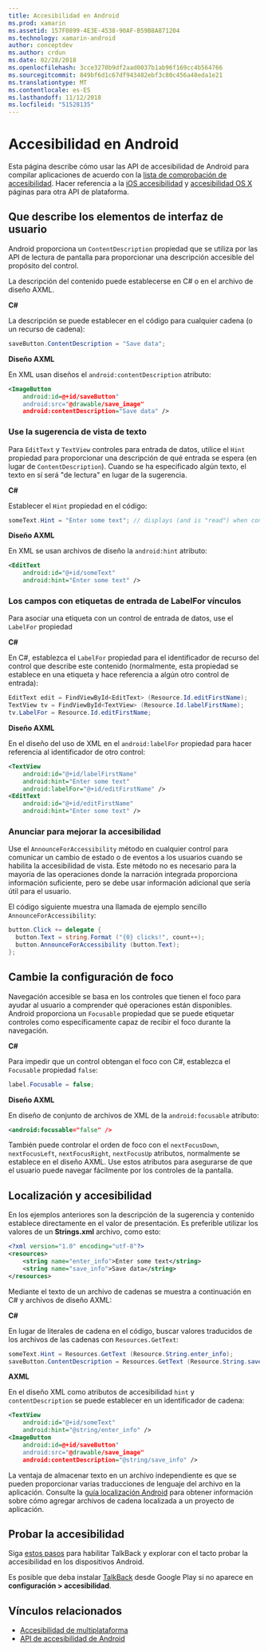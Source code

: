 ```yaml
---
title: Accesibilidad en Android
ms.prod: xamarin
ms.assetid: 157F0899-4E3E-4538-90AF-B59B8A871204
ms.technology: xamarin-android
author: conceptdev
ms.author: crdun
ms.date: 02/28/2018
ms.openlocfilehash: 3cce3270b9df2aad0037b1ab96f169cc4b564766
ms.sourcegitcommit: 849bf6d1c67df943482ebf3c80c456a48eda1e21
ms.translationtype: MT
ms.contentlocale: es-ES
ms.lasthandoff: 11/12/2018
ms.locfileid: "51528135"
---
```

# <a name="accessibility-on-android"></a>Accesibilidad en Android

Esta página describe cómo usar las API de accesibilidad de Android para compilar aplicaciones de acuerdo con la [lista de comprobación de accesibilidad](~/cross-platform/app-fundamentals/accessibility.md).
Hacer referencia a la [iOS accesibilidad](~/ios/app-fundamentals/accessibility.md) y [accesibilidad OS X](~/mac/app-fundamentals/accessibility.md) páginas para otra API de plataforma.


## <a name="describing-ui-elements"></a>Que describe los elementos de interfaz de usuario

Android proporciona un `ContentDescription` propiedad que se utiliza por las API de lectura de pantalla para proporcionar una descripción accesible del propósito del control.

La descripción del contenido puede establecerse en C# o en el archivo de diseño AXML.

**C#**

La descripción se puede establecer en el código para cualquier cadena (o un recurso de cadena):

```csharp
saveButton.ContentDescription = "Save data";
```

**Diseño AXML**

En XML usan diseños el `android:contentDescription` atributo:

```xml
<ImageButton
    android:id=@+id/saveButton"
    android:src="@drawable/save_image"
    android:contentDescription="Save data" />
```

### <a name="use-hint-for-textview"></a>Use la sugerencia de vista de texto

Para `EditText` y `TextView` controles para entrada de datos, utilice el `Hint` propiedad para proporcionar una descripción de qué entrada se espera (en lugar de `ContentDescription`).
Cuando se ha especificado algún texto, el texto en sí será "de lectura" en lugar de la sugerencia.

**C#**

Establecer el `Hint` propiedad en el código:

```csharp
someText.Hint = "Enter some text"; // displays (and is "read") when control is empty
```

**Diseño AXML**

En XML se usan archivos de diseño la `android:hint` atributo:

```xml
<EditText
    android:id="@+id/someText"
    android:hint="Enter some text" />
```


### <a name="labelfor-links-input-fields-with-labels"></a>Los campos con etiquetas de entrada de LabelFor vínculos

Para asociar una etiqueta con un control de entrada de datos, use el `LabelFor` propiedad

**C#**

En C#, establezca el `LabelFor` propiedad para el identificador de recurso del control que describe este contenido (normalmente, esta propiedad se establece en una etiqueta y hace referencia a algún otro control de entrada):

```csharp
EditText edit = FindViewById<EditText> (Resource.Id.editFirstName);
TextView tv = FindViewById<TextView> (Resource.Id.labelFirstName);
tv.LabelFor = Resource.Id.editFirstName;
```

**Diseño AXML**

En el diseño del uso de XML en el `android:labelFor` propiedad para hacer referencia al identificador de otro control:

```xml
<TextView
    android:id="@+id/labelFirstName"
    android:hint="Enter some text"
    android:labelFor="@+id/editFirstName" />
<EditText
    android:id="@+id/editFirstName"
    android:hint="Enter some text" />
```

### <a name="announce-for-accessibility"></a>Anunciar para mejorar la accesibilidad

Use el `AnnounceForAccessibility` método en cualquier control para comunicar un cambio de estado o de eventos a los usuarios cuando se habilita la accesibilidad de vista. Este método no es necesario para la mayoría de las operaciones donde la narración integrada proporciona información suficiente, pero se debe usar información adicional que sería útil para el usuario.

El código siguiente muestra una llamada de ejemplo sencillo `AnnounceForAccessibility`:

```csharp
button.Click += delegate {
  button.Text = string.Format ("{0} clicks!", count++);
  button.AnnounceForAccessibility (button.Text);
};
```

## <a name="changing-focus-settings"></a>Cambie la configuración de foco

Navegación accesible se basa en los controles que tienen el foco para ayudar al usuario a comprender qué operaciones están disponibles. Android proporciona un `Focusable` propiedad que se puede etiquetar controles como específicamente capaz de recibir el foco durante la navegación.

**C#**

Para impedir que un control obtengan el foco con C#, establezca el `Focusable` propiedad `false`:

```csharp
label.Focusable = false;
```

**Diseño AXML**

En diseño de conjunto de archivos de XML de la `android:focusable` atributo:

```xml
<android:focusable="false" />
```

También puede controlar el orden de foco con el `nextFocusDown`, `nextFocusLeft`, `nextFocusRight`, `nextFocusUp` atributos, normalmente se establece en el diseño AXML. Use estos atributos para asegurarse de que el usuario puede navegar fácilmente por los controles de la pantalla.


## <a name="accessibility-and-localization"></a>Localización y accesibilidad

En los ejemplos anteriores son la descripción de la sugerencia y contenido establece directamente en el valor de presentación. Es preferible utilizar los valores de un **Strings.xml** archivo, como esto:

```xml
<?xml version="1.0" encoding="utf-8"?>
<resources>
    <string name="enter_info">Enter some text</string>
    <string name="save_info">Save data</string>
</resources>
```

Mediante el texto de un archivo de cadenas se muestra a continuación en C# y archivos de diseño AXML:

**C#**

En lugar de literales de cadena en el código, buscar valores traducidos de los archivos de las cadenas con `Resources.GetText`:

```csharp
someText.Hint = Resources.GetText (Resource.String.enter_info);
saveButton.ContentDescription = Resources.GetText (Resource.String.save_info);
```

**AXML**

En el diseño XML como atributos de accesibilidad `hint` y `contentDescription` se puede establecer en un identificador de cadena:

```xml
<TextView
    android:id="@+id/someText"
    android:hint="@string/enter_info" />
<ImageButton
    android:id=@+id/saveButton"
    android:src="@drawable/save_image"
    android:contentDescription="@string/save_info" />
```

La ventaja de almacenar texto en un archivo independiente es que se pueden proporcionar varias traducciones de lenguaje del archivo en la aplicación. Consulte la [guía localización Android](~/android/app-fundamentals/localization.md) para obtener información sobre cómo agregar archivos de cadena localizada a un proyecto de aplicación.


## <a name="testing-accessibility"></a>Probar la accesibilidad

Siga [estos pasos](http://developer.android.com/training/accessibility/testing.html#how-to) para habilitar TalkBack y explorar con el tacto probar la accesibilidad en los dispositivos Android.

Es posible que deba instalar [TalkBack](https://play.google.com/store/apps/details?id=com.google.android.marvin.talkback) desde Google Play si no aparece en **configuración > accesibilidad**.


## <a name="related-links"></a>Vínculos relacionados

- [Accesibilidad de multiplataforma](~/cross-platform/app-fundamentals/accessibility.md)
- [API de accesibilidad de Android](http://developer.android.com/guide/topics/ui/accessibility/index.html)
